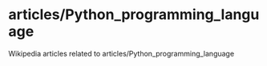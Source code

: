 # articles/Python_programming_language

Wikipedia articles related to articles/Python_programming_language
